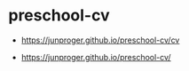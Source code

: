 # preschool-cv

 - https://junproger.github.io/preschool-cv/cv

 - https://junproger.github.io/preschool-cv/
